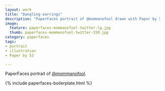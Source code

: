 ```yaml
---
layout: work
title: "Dangling earrings"
description: "PaperFaces portrait of @mommanofool drawn with Paper by 53 on an iPad."
image: 
  feature: paperfaces-mommanofool-twitter-lg.jpg
  thumb: paperfaces-mommanofool-twitter-150.jpg
category: paperfaces
tags: 
- portrait
- illustration
- Paper by 53

---
```


PaperFaces portrait of [@mommanofool](http://twitter.com/mommanofool).

{% include paperfaces-boilerplate.html %}
